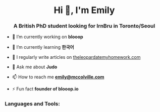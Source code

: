 <h1 align="center">Hi 👋, I'm Emily</h1>
<h3 align="center">A British PhD student looking for IrnBru in Toronto/Seoul</h3>

- 🔭 I’m currently working on **blooop**

- 🌱 I’m currently learning **한국어**

- 📝 I regularly write articles on [theleopardatemyhomework.com](theleopardatemyhomework.com)

- 💬 Ask me about **Judo**

- 📫 How to reach me **emily@mccolville.com**

- ⚡ Fun fact **founder of blooop.io**

</p>

<h3 align="left">Languages and Tools:</h3>
